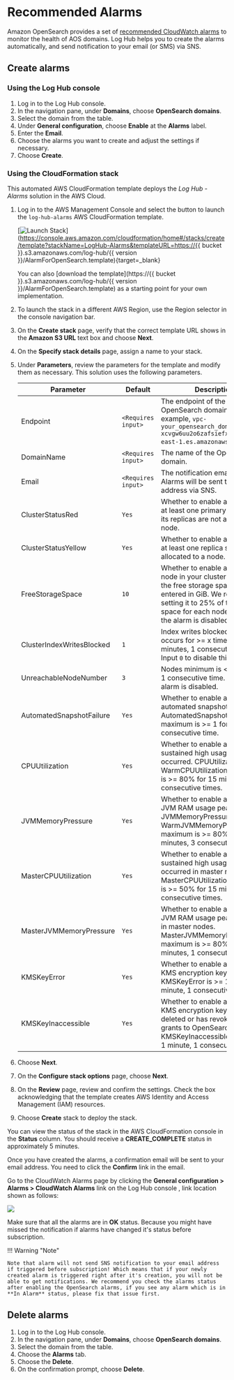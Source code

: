 # Recommended Alarms
Amazon OpenSearch provides a set of [recommended CloudWatch alarms](https://docs.aws.amazon.com/opensearch-service/latest/developerguide/cloudwatch-alarms.html) to monitor the health of AOS domains. Log Hub helps you to create the alarms automatically, and send notification to your email (or SMS) via SNS.

## Create alarms

### Using the Log Hub console
1. Log in to the Log Hub console.
2. In the navigation pane, under **Domains**, choose **OpenSearch domains**.
3. Select the domain from the table.
4. Under **General configuration**, choose **Enable** at the **Alarms** label.
5. Enter the **Email**.
6. Choose the alarms you want to create and adjust the settings if necessary.
7. Choose **Create**.

### Using the CloudFormation stack
This automated AWS CloudFormation template deploys the *Log Hub - Alarms* solution in the AWS Cloud.

1. Log in to the AWS Management Console and select the button to launch the `log-hub-alarms` AWS CloudFormation template.

    [![Launch Stack](../../images/launch-stack.png)](https://console.aws.amazon.com/cloudformation/home#/stacks/create/template?stackName=LogHub-Alarms&templateURL=https://{{ bucket }}.s3.amazonaws.com/log-hub/{{ version }}/AlarmForOpenSearch.template){target=_blank}

    You can also [download the template](https://{{ bucket }}.s3.amazonaws.com/log-hub/{{ version }}/AlarmForOpenSearch.template) as a starting point for your own implementation.

2. To launch the stack in a different AWS Region, use the Region selector in the console navigation bar.

3. On the **Create stack** page, verify that the correct template URL shows in the **Amazon S3 URL** text box and choose **Next**.

4. On the **Specify stack details** page, assign a name to your stack.

5. Under **Parameters**, review the parameters for the template and modify them as necessary. This solution uses the following parameters.

    | Parameter  | Default            | Description                                                                                                                                                                                                   |
    |--------------------|---------------------------------------------------------------------------------------------------------------------------------------------------------------------------------------------------------------| ------------------------------------------------------------ |
    | Endpoint | `<Requires input>` | The endpoint of the OpenSearch domain, for example, `vpc-your_opensearch_domain_name-xcvgw6uu2o6zafsiefxubwuohe.us-east-1.es.amazonaws.com`.                                                                  |
    | DomainName | `<Requires input>` | The name of the OpenSearch domain.                                                                                                                                                                            |
    | Email | `<Requires input>` | The notification email address. Alarms will be sent to this email address via SNS.                                                                                                                            |
    | ClusterStatusRed | `Yes`              | Whether to enable alarm when at least one primary shard and its replicas are not allocated to a node.                                                                                                         |
    | ClusterStatusYellow | `Yes`              | Whether to enable alarm when at least one replica shard is not allocated to a node.                                                                                                                           |
    | FreeStorageSpace | `10`               | Whether to enable alarm when a node in your cluster is down to the free storage space you entered in GiB. We recommend setting it to 25% of the storage space for each node. `0` means the alarm is disabled. |
    | ClusterIndexWritesBlocked | `1`                 | Index writes blocked error occurs for >= x times in 5 minutes, 1 consecutive time. Input `0` to disable this alarm.                                                                                           |
    | UnreachableNodeNumber | `3`                | Nodes minimum is < x for 1 day, 1 consecutive time. `0` means the alarm is disabled.                                                                                                                          |
    | AutomatedSnapshotFailure | `Yes`              | Whether to enable alarm when automated snapshot failed. AutomatedSnapshotFailure maximum is >= 1 for 1 minute, 1 consecutive time.                                                                            |
    | CPUUtilization | `Yes`              | Whether to enable alarm when sustained high usage of CPU occurred. CPUUtilization or WarmCPUUtilization maximum is >= 80% for 15 minutes, 3 consecutive times.                                                |
    | JVMMemoryPressure | `Yes`              | Whether to enable alarm when JVM RAM usage peak occurred. JVMMemoryPressure or WarmJVMMemoryPressure maximum is >= 80% for 5 minutes, 3 consecutive times.                                                    |
    | MasterCPUUtilization | `Yes`              | Whether to enable alarm when sustained high usage of CPU occurred in master nodes. MasterCPUUtilization maximum is >= 50% for 15 minutes, 3 consecutive times.                                                |
    | MasterJVMMemoryPressure | `Yes`              | Whether to enable alarm when JVM RAM usage peak occurred in master nodes. MasterJVMMemoryPressure maximum is >= 80% for 15 minutes, 1 consecutive time.                                                       |
    | KMSKeyError | `Yes`              | Whether to enable alarm when KMS encryption key is disabled. KMSKeyError is >= 1 for 1 minute, 1 consecutive time.                                                                                            |
    | KMSKeyInaccessible | `Yes`              | Whether to enable alarm when KMS encryption key has been deleted or has revoked its grants to OpenSearch Service. KMSKeyInaccessible is >= 1 for 1 minute, 1 consecutive time.                                |

7. Choose **Next**.

8. On the **Configure stack options** page, choose **Next**.

9. On the **Review** page, review and confirm the settings. Check the box acknowledging that the template creates AWS Identity and Access Management (IAM) resources.

10. Choose **Create** stack to deploy the stack.

You can view the status of the stack in the AWS CloudFormation console in the **Status** column. You should receive
a **CREATE_COMPLETE** status in approximately 5 minutes.

Once you have created the alarms, a confirmation email will be sent to your email address. You need to click the **Confirm** link in the email.

Go to the CloudWatch Alarms page by clicking the **General configuration > Alarms > CloudWatch Alarms** link on the Log Hub console , link location shown as follows:

![](../../images/domain/cloudwatch-alarm-link-en.png)

Make sure that all the alarms are in **OK** status. Because you might have missed the notification if alarms have changed it's status before subscription. 

!!! Warning "Note"
  
    Note that alarm will not send SNS notification to your email address if triggered before subscription! Which means that if your newly created alarm is triggered right after it's creation, you will not be able to get notifications. We recommend you check the alarms status after enabling the OpenSearch alarms, if you see any alarm which is in **In Alarm** status, please fix that issue first. 


## Delete alarms

1. Log in to the Log Hub console.
2. In the navigation pane, under **Domains**, choose **OpenSearch domains**.
3. Select the domain from the table.
4. Choose the **Alarms** tab.
5. Choose the **Delete**.
6. On the confirmation prompt, choose **Delete**.

